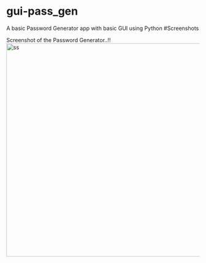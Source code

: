 # gui-pass_gen
A basic Password Generator app with basic GUI using Python
#Screenshots

Screenshot of the Password Generator..!!
<img width="623" height="558" alt="ss" src="https://github.com/user-attachments/assets/702162c4-d6b2-4c1b-afef-09b03a0bc490" />
